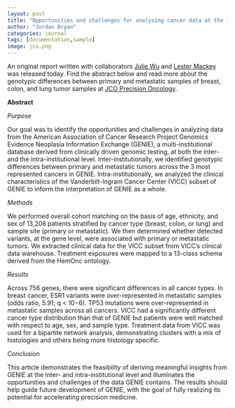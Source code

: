 ```yaml
---
layout: post
title: "Opportunities and challenges for analyzing cancer data at the inter- and intra-institutional levels"
author: "Jordan Bryan"
categories: journal
tags: [documentation,sample]
image: jco.png
---
```


An original report written with collaborators [Julie Wu](https://medicine.vumc.org/person/julie-wu-md-phd) and [Lester Mackey](https://web.stanford.edu/~lmackey/) was released today. Find the abstract below and read more about the genotypic differences between primary and metastatic samples of breast, colon, and lung tumor samples at [JCO Precision Oncology](https://ascopubs.org/doi/abs/10.1200/PO.19.00394).

**Abstract**

*Purpose*

Our goal was to identify the opportunities and challenges in analyzing data from the American Association of Cancer Research Project Genomics Evidence Neoplasia Information Exchange (GENIE), a multi-institutional database derived from clinically driven genomic testing, at both the inter- and the intra-institutional level. Inter-institutionally, we identified genotypic differences between primary and metastatic tumors across the 3 most represented cancers in GENIE. Intra-institutionally, we analyzed the clinical characteristics of the Vanderbilt-Ingram Cancer Center (VICC) subset of GENIE to inform the interpretation of GENIE as a whole.

*Methods*

We performed overall cohort matching on the basis of age, ethnicity, and sex of 13,208 patients stratified by cancer type (breast, colon, or lung) and sample site (primary or metastatic). We then determined whether detected variants, at the gene level, were associated with primary or metastatic tumors. We extracted clinical data for the VICC subset from VICC’s clinical data warehouse. Treatment exposures were mapped to a 13-class schema derived from the HemOnc ontology.

*Results*

Across 756 genes, there were significant differences in all cancer types. In breast cancer, ESR1 variants were over-represented in metastatic samples (odds ratio, 5.91; q < 10−6). TP53 mutations were over-represented in metastatic samples across all cancers. VICC had a significantly different cancer type distribution than that of GENIE but patients were well matched with respect to age, sex, and sample type. Treatment data from VICC was used for a bipartite network analysis, demonstrating clusters with a mix of histologies and others being more histology specific.

*Conclusion*

This article demonstrates the feasibility of deriving meaningful insights from GENIE at the inter- and intra-institutional level and illuminates the opportunities and challenges of the data GENIE contains. The results should help guide future development of GENIE, with the goal of fully realizing its potential for accelerating precision medicine.